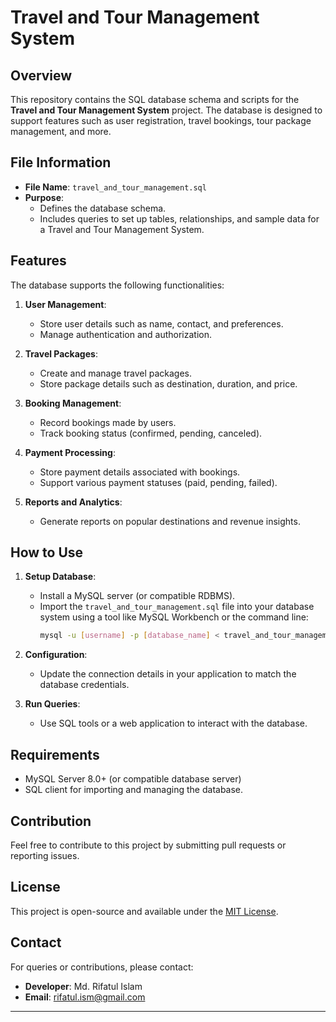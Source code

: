 # Travel and Tour Management System

## Overview
This repository contains the SQL database schema and scripts for the **Travel and Tour Management System** project. The database is designed to support features such as user registration, travel bookings, tour package management, and more.

## File Information
- **File Name**: `travel_and_tour_management.sql`
- **Purpose**: 
  - Defines the database schema.
  - Includes queries to set up tables, relationships, and sample data for a Travel and Tour Management System.

## Features
The database supports the following functionalities:
1. **User Management**:
   - Store user details such as name, contact, and preferences.
   - Manage authentication and authorization.

2. **Travel Packages**:
   - Create and manage travel packages.
   - Store package details such as destination, duration, and price.

3. **Booking Management**:
   - Record bookings made by users.
   - Track booking status (confirmed, pending, canceled).

4. **Payment Processing**:
   - Store payment details associated with bookings.
   - Support various payment statuses (paid, pending, failed).

5. **Reports and Analytics**:
   - Generate reports on popular destinations and revenue insights.

## How to Use
1. **Setup Database**:
   - Install a MySQL server (or compatible RDBMS).
   - Import the `travel_and_tour_management.sql` file into your database system using a tool like MySQL Workbench or the command line:
     ```bash
     mysql -u [username] -p [database_name] < travel_and_tour_management.sql
     ```

2. **Configuration**:
   - Update the connection details in your application to match the database credentials.

3. **Run Queries**:
   - Use SQL tools or a web application to interact with the database.

## Requirements
- MySQL Server 8.0+ (or compatible database server)
- SQL client for importing and managing the database.

## Contribution
Feel free to contribute to this project by submitting pull requests or reporting issues.

## License
This project is open-source and available under the [MIT License](LICENSE).

## Contact
For queries or contributions, please contact:
- **Developer**: Md. Rifatul Islam
- **Email**: rifatul.ism@gmail.com

---
